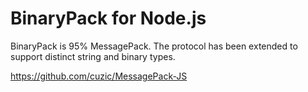 BinaryPack for Node.js
========

BinaryPack is 95% MessagePack. The protocol has been extended to support distinct string and binary types.

https://github.com/cuzic/MessagePack-JS